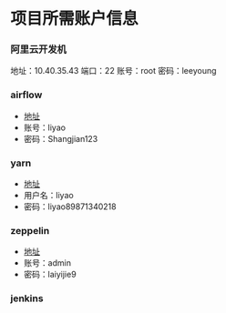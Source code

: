 # 项目所需账户信息


### 阿里云开发机

地址：10.40.35.43
端口：22
账号：root
密码：leeyoung


### airflow

* [地址](http://dev.airflow.shangjian.tech/)
* 账号：liyao
* 密码：Shangjian123


### yarn

* [地址](https://10.130.0.64:8443/gateway/cluster-topo/yarn/?spm=a2c8w.12375636.link_list.2.5ddc28d0CDA5Jx)
* 用户名：liyao
* 密码：liyao89871340218


### zeppelin

* [地址](http://zep.vpc.shangjian.tech:8080/#/)
* 账号：admin
* 密码：laiyijie9


### jenkins

